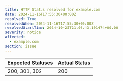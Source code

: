 ```yaml
---
title: HTTP Status resolved for example.com
date: 2024-11-16T17:55:30+00:00Z
resolved: True
resolvedWhen: 2024-11-16T17:55:30+00:00Z
resolvedStartTime: 2024-10-25T21:09:43.191474+00:00
severity: notice
affected:
  - example.com
section: issue
---
```


| Expected Statuses | Actual Status  |
|-------------------|----------------|
| 200, 301, 302 | 200 |
